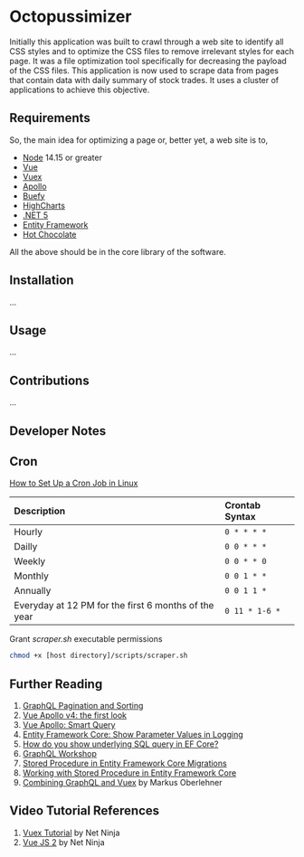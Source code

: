 # Octopussimizer

Initially this application was built to crawl through a web site to identify all CSS styles and to optimize the CSS files to remove irrelevant styles for each page. It was a file optimization tool specifically for decreasing the payload of the CSS files. This application is now used to scrape data from pages that contain data with daily summary of stock trades. It uses a cluster of applications to achieve this objective.

## Requirements

So, the main idea for optimizing a page or, better yet, a web site is to,

 * [Node](https://nodejs.org/en/) 14.15 or greater
 * [Vue](https://vuejs.org/)
 * [Vuex](https://vuex.vuejs.org/)
 * [Apollo](https://www.apollographql.com/docs/react/)
 * [Buefy](https://buefy.org/)
 * [HighCharts](https://www.highcharts.com/)
 * [.NET 5](https://dotnet.microsoft.com/download/dotnet/5.0)
 * [Entity Framework](https://docs.microsoft.com/en-us/ef/)
 * [Hot Chocolate](https://chillicream.com/docs/)

All the above should be in the core library of the software.

## Installation

...

## Usage

...

## Contributions

...

## Developer Notes

## Cron

[How to Set Up a Cron Job in Linux](https://phoenixnap.com/kb/set-up-cron-job-linux)

| Description | Crontab Syntax |
| :--- | :--- |
| Hourly | `0 * * * *` |
| Dailly | `0 0 * * *` |
| Weekly | `0 0 * * 0` |
| Monthly | `0 0 1 * *` |
| Annually | `0 0 1 1 *` |
| Everyday at 12 PM for the first 6 months of the year | `0 11 * 1-6 *` |

Grant _scraper.sh_ executable permissions
```bash
chmod +x [host directory]/scripts/scraper.sh
```

## Further Reading

1. [GraphQL Pagination and Sorting](https://blog.reactioncommerce.com/how-to-implement-graphql-pagination-and-sorting/)
2. [Vue Apollo v4: the first look](https://dev.to/n_tepluhina/vue-apollo-v4-the-first-look-c32)
3. [Vue Apollo: Smart Query](https://apollo.vuejs.org/api/smart-query.html#options)
4. [Entity Framework Core: Show Parameter Values in Logging](https://elanderson.net/2019/03/entity-framework-core-show-parameter-values-in-logging/)
5. [How do you show underlying SQL query in EF Core?](https://stackoverflow.com/questions/45893732/how-do-you-show-underlying-sql-query-in-ef-core)
6. [GraphQL Workshop](https://github.com/ChilliCream/graphql-workshop)
7. [Stored Procedure in Entity Framework Core Migrations](https://dotnetthoughts.net/creating-stored-procs-in-efcore-migrations/)
8. [Working with Stored Procedure in Entity Framework Core](https://www.entityframeworktutorial.net/efcore/working-with-stored-procedure-in-ef-core.aspx)
9. [Combining GraphQL and Vuex](https://markus.oberlehner.net/blog/combining-graphql-and-vuex/) by Markus Oberlehner

## Video Tutorial References

1. [Vuex Tutorial](https://www.youtube.com/playlist?list=PL4cUxeGkcC9i371QO_Rtkl26MwtiJ30P2) by Net Ninja
2. [Vue JS 2](https://www.youtube.com/playlist?list=PL4cUxeGkcC9gQcYgjhBoeQH7wiAyZNrYa) by Net Ninja
